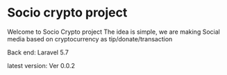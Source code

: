 # Socio crypto project

Welcome to Socio Crypto project
The idea is simple, we are making Social media based on cryptocurrency as tip/donate/transaction

Back end: Laravel 5.7

latest version: Ver 0.0.2
